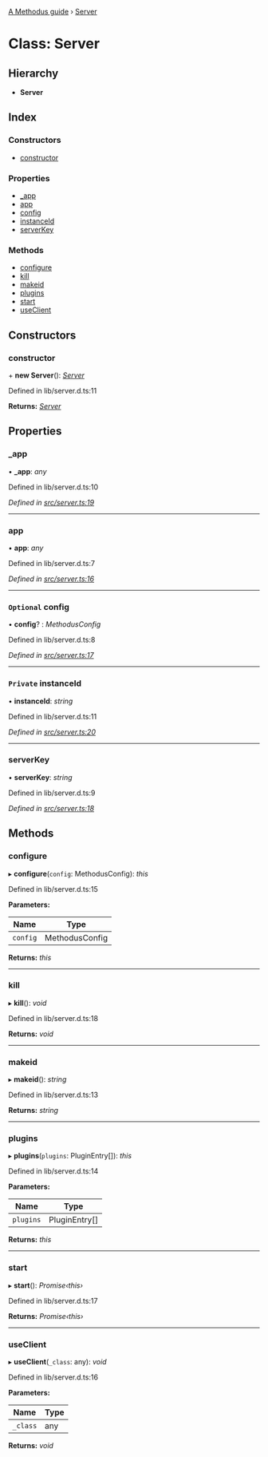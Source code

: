 [A Methodus guide](../README.md) › [Server](server.md)

# Class: Server

## Hierarchy

* **Server**

## Index

### Constructors

* [constructor](server.md#constructor)

### Properties

* [_app](server.md#_app)
* [app](server.md#app)
* [config](server.md#optional-config)
* [instanceId](server.md#private-instanceid)
* [serverKey](server.md#serverkey)

### Methods

* [configure](server.md#configure)
* [kill](server.md#kill)
* [makeid](server.md#makeid)
* [plugins](server.md#plugins)
* [start](server.md#start)
* [useClient](server.md#useclient)

## Constructors

###  constructor

\+ **new Server**(): *[Server](server.md)*

Defined in lib/server.d.ts:11

**Returns:** *[Server](server.md)*

## Properties

###  _app

• **_app**: *any*

Defined in lib/server.d.ts:10

*Defined in [src/server.ts:19](https://github.com/nodulusteam/methodus.dev/blob/3bac181/modules/platform/platform-rest/src/server.ts#L19)*

___

###  app

• **app**: *any*

Defined in lib/server.d.ts:7

*Defined in [src/server.ts:16](https://github.com/nodulusteam/methodus.dev/blob/3bac181/modules/platform/platform-rest/src/server.ts#L16)*

___

### `Optional` config

• **config**? : *MethodusConfig*

Defined in lib/server.d.ts:8

*Defined in [src/server.ts:17](https://github.com/nodulusteam/methodus.dev/blob/3bac181/modules/platform/platform-rest/src/server.ts#L17)*

___

### `Private` instanceId

• **instanceId**: *string*

Defined in lib/server.d.ts:11

*Defined in [src/server.ts:20](https://github.com/nodulusteam/methodus.dev/blob/3bac181/modules/platform/platform-rest/src/server.ts#L20)*

___

###  serverKey

• **serverKey**: *string*

Defined in lib/server.d.ts:9

*Defined in [src/server.ts:18](https://github.com/nodulusteam/methodus.dev/blob/3bac181/modules/platform/platform-rest/src/server.ts#L18)*

## Methods

###  configure

▸ **configure**(`config`: MethodusConfig): *this*

Defined in lib/server.d.ts:15

**Parameters:**

Name | Type |
------ | ------ |
`config` | MethodusConfig |

**Returns:** *this*

___

###  kill

▸ **kill**(): *void*

Defined in lib/server.d.ts:18

**Returns:** *void*

___

###  makeid

▸ **makeid**(): *string*

Defined in lib/server.d.ts:13

**Returns:** *string*

___

###  plugins

▸ **plugins**(`plugins`: PluginEntry[]): *this*

Defined in lib/server.d.ts:14

**Parameters:**

Name | Type |
------ | ------ |
`plugins` | PluginEntry[] |

**Returns:** *this*

___

###  start

▸ **start**(): *Promise‹this›*

Defined in lib/server.d.ts:17

**Returns:** *Promise‹this›*

___

###  useClient

▸ **useClient**(`_class`: any): *void*

Defined in lib/server.d.ts:16

**Parameters:**

Name | Type |
------ | ------ |
`_class` | any |

**Returns:** *void*
